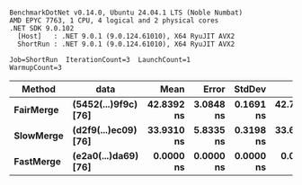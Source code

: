 ```

BenchmarkDotNet v0.14.0, Ubuntu 24.04.1 LTS (Noble Numbat)
AMD EPYC 7763, 1 CPU, 4 logical and 2 physical cores
.NET SDK 9.0.102
  [Host]   : .NET 9.0.1 (9.0.124.61010), X64 RyuJIT AVX2
  ShortRun : .NET 9.0.1 (9.0.124.61010), X64 RyuJIT AVX2

Job=ShortRun  IterationCount=3  LaunchCount=1  
WarmupCount=3  

```
| Method    | data                 | Mean       | Error     | StdDev    | Min        | Max        | Gen0   | Allocated |
|---------- |--------------------- |-----------:|----------:|----------:|-----------:|-----------:|-------:|----------:|
| **FairMerge** | **(5452(...)9f9c) [76]** | **42.8392 ns** | **3.0848 ns** | **0.1691 ns** | **42.7333 ns** | **43.0342 ns** | **0.0086** |     **144 B** |
| **SlowMerge** | **(d2f9(...)ec09) [76]** | **33.9310 ns** | **5.8335 ns** | **0.3198 ns** | **33.6875 ns** | **34.2931 ns** | **0.0048** |      **80 B** |
| **FastMerge** | **(e2a0(...)da69) [76]** |  **0.0000 ns** | **0.0000 ns** | **0.0000 ns** |  **0.0000 ns** |  **0.0000 ns** |      **-** |         **-** |
